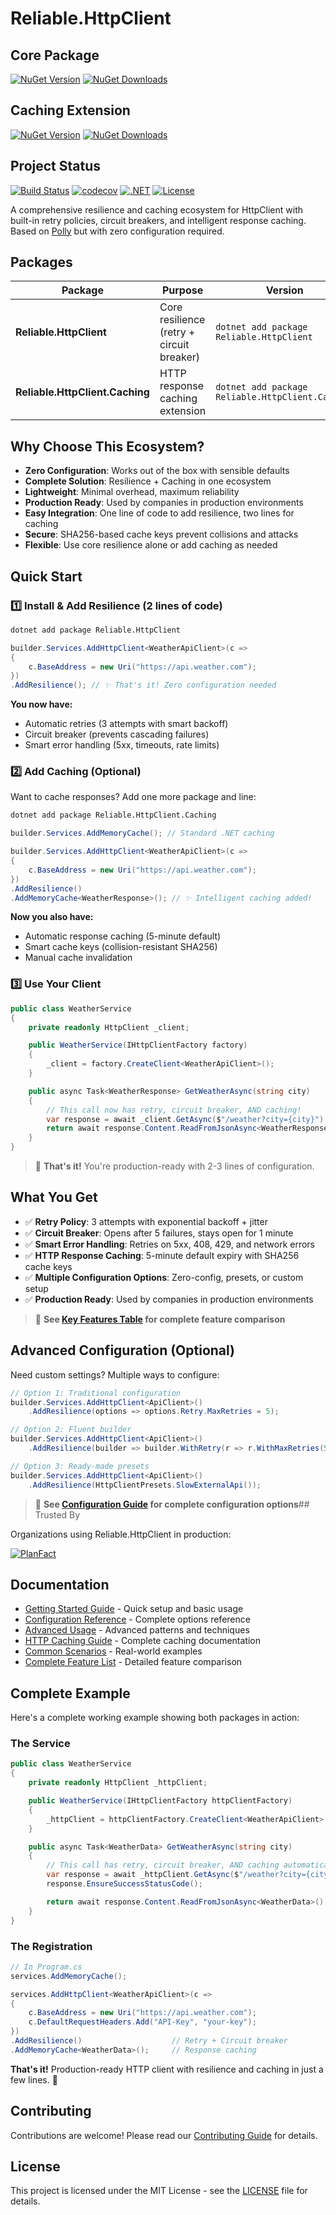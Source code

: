 # Reliable.HttpClient

## Core Package

[![NuGet Version](https://img.shields.io/nuget/v/Reliable.HttpClient)](https://www.nuget.org/packages/Reliable.HttpClient/)
[![NuGet Downloads](https://img.shields.io/nuget/dt/Reliable.HttpClient)](https://www.nuget.org/packages/Reliable.HttpClient/)

## Caching Extension

[![NuGet Version](https://img.shields.io/nuget/v/Reliable.HttpClient.Caching)](https://www.nuget.org/packages/Reliable.HttpClient.Caching/)
[![NuGet Downloads](https://img.shields.io/nuget/dt/Reliable.HttpClient.Caching)](https://www.nuget.org/packages/Reliable.HttpClient.Caching/)

## Project Status

[![Build Status](https://github.com/akrisanov/Reliable.HttpClient/workflows/Build%20%26%20Test/badge.svg)](https://github.com/akrisanov/Reliable.HttpClient/actions)
[![codecov](https://codecov.io/gh/akrisanov/Reliable.HttpClient/branch/main/graph/badge.svg)](https://codecov.io/gh/akrisanov/Reliable.HttpClient)
[![.NET](https://img.shields.io/badge/.NET-6.0%20%7C%208.0%20%7C%209.0-blue)](https://dotnet.microsoft.com/)
[![License](https://img.shields.io/github/license/akrisanov/Reliable.HttpClient)](LICENSE)

A comprehensive resilience and caching ecosystem for HttpClient with built-in retry policies, circuit breakers, and intelligent response caching.
Based on [Polly](https://github.com/App-vNext/Polly) but with zero configuration required.

## Packages

| Package                           | Purpose                                  | Version                          |
|-----------------------------------|------------------------------------------|----------------------------------|
| **Reliable.HttpClient**           | Core resilience (retry + circuit breaker) | `dotnet add package Reliable.HttpClient` |
| **Reliable.HttpClient.Caching**   | HTTP response caching extension          | `dotnet add package Reliable.HttpClient.Caching` |

## Why Choose This Ecosystem?

- **Zero Configuration**: Works out of the box with sensible defaults
- **Complete Solution**: Resilience + Caching in one ecosystem
- **Lightweight**: Minimal overhead, maximum reliability
- **Production Ready**: Used by companies in production environments
- **Easy Integration**: One line of code to add resilience, two lines for caching
- **Secure**: SHA256-based cache keys prevent collisions and attacks
- **Flexible**: Use core resilience alone or add caching as needed

## Quick Start

### 1️⃣ Install & Add Resilience (2 lines of code)

```bash
dotnet add package Reliable.HttpClient
```

```csharp
builder.Services.AddHttpClient<WeatherApiClient>(c =>
{
    c.BaseAddress = new Uri("https://api.weather.com");
})
.AddResilience(); // ✨ That's it! Zero configuration needed
```

**You now have:**

- Automatic retries (3 attempts with smart backoff)
- Circuit breaker (prevents cascading failures)
- Smart error handling (5xx, timeouts, rate limits)

### 2️⃣ Add Caching (Optional)

Want to cache responses? Add one more package and line:

```bash
dotnet add package Reliable.HttpClient.Caching
```

```csharp
builder.Services.AddMemoryCache(); // Standard .NET caching

builder.Services.AddHttpClient<WeatherApiClient>(c =>
{
    c.BaseAddress = new Uri("https://api.weather.com");
})
.AddResilience()
.AddMemoryCache<WeatherResponse>(); // ✨ Intelligent caching added!
```

**Now you also have:**

- Automatic response caching (5-minute default)
- Smart cache keys (collision-resistant SHA256)
- Manual cache invalidation

### 3️⃣ Use Your Client

```csharp
public class WeatherService
{
    private readonly HttpClient _client;

    public WeatherService(IHttpClientFactory factory)
    {
        _client = factory.CreateClient<WeatherApiClient>();
    }

    public async Task<WeatherResponse> GetWeatherAsync(string city)
    {
        // This call now has retry, circuit breaker, AND caching!
        var response = await _client.GetAsync($"/weather?city={city}");
        return await response.Content.ReadFromJsonAsync<WeatherResponse>();
    }
}
```

> 🎯 **That's it!** You're production-ready with 2-3 lines of configuration.

## What You Get

- ✅ **Retry Policy**: 3 attempts with exponential backoff + jitter
- ✅ **Circuit Breaker**: Opens after 5 failures, stays open for 1 minute
- ✅ **Smart Error Handling**: Retries on 5xx, 408, 429, and network errors
- ✅ **HTTP Response Caching**: 5-minute default expiry with SHA256 cache keys
- ✅ **Multiple Configuration Options**: Zero-config, presets, or custom setup
- ✅ **Production Ready**: Used by companies in production environments

> 📖 **See [Key Features Table](docs/README.md#key-features) for complete feature comparison**

## Advanced Configuration (Optional)

Need custom settings? Multiple ways to configure:

```csharp
// Option 1: Traditional configuration
builder.Services.AddHttpClient<ApiClient>()
    .AddResilience(options => options.Retry.MaxRetries = 5);

// Option 2: Fluent builder
builder.Services.AddHttpClient<ApiClient>()
    .AddResilience(builder => builder.WithRetry(r => r.WithMaxRetries(5)));

// Option 3: Ready-made presets
builder.Services.AddHttpClient<ApiClient>()
    .AddResilience(HttpClientPresets.SlowExternalApi());
```

> 📖 **See [Configuration Guide](docs/configuration.md) for complete configuration options**## Trusted By

Organizations using Reliable.HttpClient in production:

[![PlanFact](https://raw.githubusercontent.com/akrisanov/Reliable.HttpClient/refs/heads/main/docs/assets/logos/planfact.png)](https://planfact.io)

## Documentation

- [Getting Started Guide](docs/getting-started.md) - Quick setup and basic usage
- [Configuration Reference](docs/configuration.md) - Complete options reference
- [Advanced Usage](docs/advanced-usage.md) - Advanced patterns and techniques
- [HTTP Caching Guide](docs/caching.md) - Complete caching documentation
- [Common Scenarios](docs/examples/common-scenarios.md) - Real-world examples
- [Complete Feature List](docs/README.md#key-features) - Detailed feature comparison

## Complete Example

Here's a complete working example showing both packages in action:

### The Service

```csharp
public class WeatherService
{
    private readonly HttpClient _httpClient;

    public WeatherService(IHttpClientFactory httpClientFactory)
    {
        _httpClient = httpClientFactory.CreateClient<WeatherApiClient>();
    }

    public async Task<WeatherData> GetWeatherAsync(string city)
    {
        // This call has retry, circuit breaker, AND caching automatically!
        var response = await _httpClient.GetAsync($"/weather?city={city}");
        response.EnsureSuccessStatusCode();

        return await response.Content.ReadFromJsonAsync<WeatherData>();
    }
}
```

### The Registration

```csharp
// In Program.cs
services.AddMemoryCache();

services.AddHttpClient<WeatherApiClient>(c =>
{
    c.BaseAddress = new Uri("https://api.weather.com");
    c.DefaultRequestHeaders.Add("API-Key", "your-key");
})
.AddResilience()                    // Retry + Circuit breaker
.AddMemoryCache<WeatherData>();     // Response caching
```

**That's it!** Production-ready HTTP client with resilience and caching in just a few lines. 🚀

## Contributing

Contributions are welcome! Please read our [Contributing Guide](CONTRIBUTING.md) for details.

## License

This project is licensed under the MIT License - see the [LICENSE](LICENSE) file for details.
